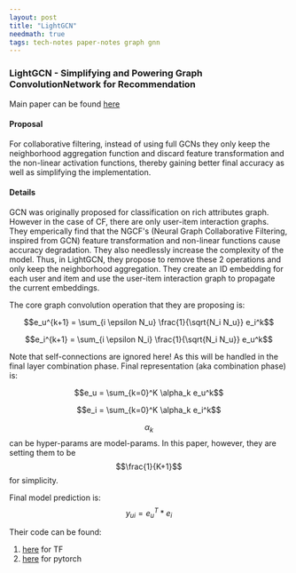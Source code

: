 ```yaml
---
layout: post
title: "LightGCN"
needmath: true
tags: tech-notes paper-notes graph gnn
---
```


### LightGCN - Simplifying and Powering Graph ConvolutionNetwork for Recommendation
Main paper can be found [here](https://arxiv.org/pdf/2002.02126.pdf)

#### Proposal
For collaborative filtering, instead of using full GCNs they only keep the
neighborhood aggregation function and discard feature transformation and the
non-linear activation functions, thereby gaining better final accuracy as well
as simplifying the implementation.

#### Details
GCN was originally proposed for classification on rich attributes graph. However
in the case of CF, there are only user-item interaction graphs. They emperically
find that the NGCF's (Neural Graph Collaborative Filtering, inspired from GCN)
feature transformation and non-linear functions cause accuracy degradation. They
also needlessly increase the complexity of the model. Thus, in LightGCN, they
propose to remove these 2 operations and only keep the neighborhood aggregation.
They create an ID embedding for each user and item and use the user-item
interaction graph to propagate the current embeddings.

The core graph convolution operation that they are proposing is:

$$e_u^{k+1} = \sum_{i \epsilon N_u} \frac{1}{\sqrt{N_i N_u}} e_i^k$$

$$e_i^{k+1} = \sum_{i \epsilon N_i} \frac{1}{\sqrt{N_i N_u}} e_u^k$$

Note that self-connections are ignored here! As this will be handled in the
final layer combination phase. Final representation (aka combination phase) is:

$$e_u = \sum_{k=0}^K \alpha_k e_u^k$$

$$e_i = \sum_{k=0}^K \alpha_k e_i^k$$

$$\alpha_k$$ can be hyper-params are model-params. In this paper, however, they
are setting them to be $$\frac{1}{K+1}$$ for simplicity.

Final model prediction is: $$y_{ui} = e_u^T * e_i$$

Their code can be found:
1. [here](https://github.com/kuandeng/LightGCN) for TF
2. [here](https://github.com/gusye1234/pytorch-light-gcn) for pytorch
